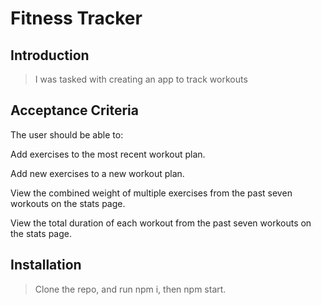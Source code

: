 # Fitness Tracker

## Introduction

> I was tasked with creating an app to track workouts
    

## Acceptance Criteria

The user should be able to:


Add exercises to the most recent workout plan.


Add new exercises to a new workout plan.


View the combined weight of multiple exercises from the past seven workouts on the stats page.

View the total duration of each workout from the past seven workouts on the stats page.


## Installation

> Clone the repo, and run npm i, then npm start.